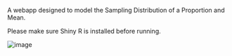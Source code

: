 A webapp designed to model the Sampling Distribution of a Proportion and Mean. 
 
Please make sure Shiny R is installed before running.


![image](https://github.com/acays/sampling_distribution/assets/54555602/9d29e9c3-af6f-4048-9e32-24ee9a629575)
